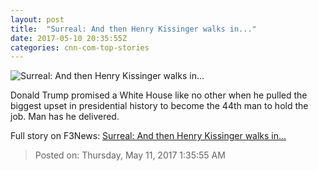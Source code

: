 ```yaml
---
layout: post
title:  "Surreal: And then Henry Kissinger walks in..."
date: 2017-05-10 20:35:55Z
categories: cnn-com-top-stories
---
```


![Surreal: And then Henry Kissinger walks in...](http://i2.cdn.cnn.com/cnnnext/dam/assets/170510114753-01-trump-kissinger-0510-super-tease.jpg)

Donald Trump promised a White House like no other when he pulled the biggest upset in presidential history to become the 44th man to hold the job. Man has he delivered.


Full story on F3News: [Surreal: And then Henry Kissinger walks in...](http://www.f3nws.com/n/KbGzNC)

> Posted on: Thursday, May 11, 2017 1:35:55 AM
